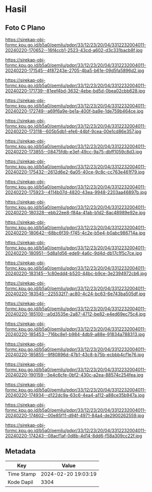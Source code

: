 # Hasil

## Foto C Plano

https://sirekap-obj-formc.kpu.go.id/b5a0/pemilu/pdpr/33/12/23/20/04/3312232004011-20240220-170652--16f4ccb1-2523-43cd-a602-d3c331bacb8f.jpg

https://sirekap-obj-formc.kpu.go.id/b5a0/pemilu/pdpr/33/12/23/20/04/3312232004011-20240220-171545--4f87243e-2705-4ba5-b61e-09d5fa5896d2.jpg

https://sirekap-obj-formc.kpu.go.id/b5a0/pemilu/pdpr/33/12/23/20/04/3312232004011-20240220-171739--81eef4bd-3632-4ebe-bd5d-0bea02cbb628.jpg

https://sirekap-obj-formc.kpu.go.id/b5a0/pemilu/pdpr/33/12/23/20/04/3312232004011-20240220-172749--a69f6a9e-be1a-400f-ba9e-1de759b464ce.jpg

https://sirekap-obj-formc.kpu.go.id/b5a0/pemilu/pdpr/33/12/23/20/04/3312232004011-20240220-173118--605b5db1-efe6-44bf-9cea-00e1cd86e357.jpg

https://sirekap-obj-formc.kpu.go.id/b5a0/pemilu/pdpr/33/12/23/20/04/3312232004011-20240220-173855--08475fdb-e3ef-49cc-9a75-dbff1059c8d3.jpg

https://sirekap-obj-formc.kpu.go.id/b5a0/pemilu/pdpr/33/12/23/20/04/3312232004011-20240220-175432--2612d6e2-6a05-40ce-9c8c-cc763e461f79.jpg

https://sirekap-obj-formc.kpu.go.id/b5a0/pemilu/pdpr/33/12/23/20/04/3312232004011-20240220-175923--4114b07d-4820-43ea-9948-2203aa46897b.jpg

https://sirekap-obj-formc.kpu.go.id/b5a0/pemilu/pdpr/33/12/23/20/04/3312232004011-20240220-180328--ebb22ee8-f84a-41ab-b1d2-8ac48989e92e.jpg

https://sirekap-obj-formc.kpu.go.id/b5a0/pemilu/pdpr/33/12/23/20/04/3312232004011-20240220-180642--68bc6f39-f745-4c2e-b5e4-b0abc986714a.jpg

https://sirekap-obj-formc.kpu.go.id/b5a0/pemilu/pdpr/33/12/23/20/04/3312232004011-20240220-180951--5d8a1d56-ede9-4a6c-9d4d-db17c1f5c7ce.jpg

https://sirekap-obj-formc.kpu.go.id/b5a0/pemilu/pdpr/33/12/23/20/04/3312232004011-20240220-183145--1c80edd4-b520-44bc-b9ce-3e2394972cb6.jpg

https://sirekap-obj-formc.kpu.go.id/b5a0/pemilu/pdpr/33/12/23/20/04/3312232004011-20240220-183545--225532f7-ac80-4c24-bc63-6e743ba505df.jpg

https://sirekap-obj-formc.kpu.go.id/b5a0/pemilu/pdpr/33/12/23/20/04/3312232004011-20240220-185100--a0d3535e-2a87-4712-be82-e4ed69ec75c4.jpg

https://sirekap-obj-formc.kpu.go.id/b5a0/pemilu/pdpr/33/12/23/20/04/3312232004011-20240220-185453--716bc8e1-b984-4db9-a88e-91834a788313.jpg

https://sirekap-obj-formc.kpu.go.id/b5a0/pemilu/pdpr/33/12/23/20/04/3312232004011-20240220-185855--9f80896d-47b1-43c8-b75b-ecbbb4cf1e76.jpg

https://sirekap-obj-formc.kpu.go.id/b5a0/pemilu/pdpr/33/12/23/20/04/3312232004011-20240220-190159--3e4c6cfe-0bf2-430c-a2ea-88574c254fea.jpg

https://sirekap-obj-formc.kpu.go.id/b5a0/pemilu/pdpr/33/12/23/20/04/3312232004011-20240220-174934--d122dc9a-63c6-4ea4-a112-a88ce35b947a.jpg

https://sirekap-obj-formc.kpu.go.id/b5a0/pemilu/pdpr/33/12/23/20/04/3312232004011-20240220-174602--00e85f11-d94f-4971-84a4-de2900262559.jpg

https://sirekap-obj-formc.kpu.go.id/b5a0/pemilu/pdpr/33/12/23/20/04/3312232004011-20240220-174243--08acf1af-0d8b-4d14-8dd6-f58a309cc22f.jpg


## Metadata

| Key        | Value               |
| ---------- | ------------------- |
| Time Stamp | 2024-02-20 19:03:19 |
| Kode Dapil | 3304                |



